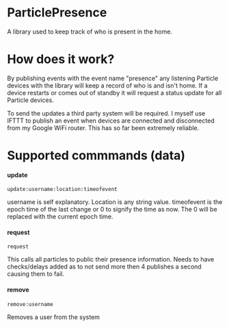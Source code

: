 # ParticlePresence

A library used to keep track of who is present in the home.

# How does it work?

By publishing events with the event name "presence" any listening Particle devices with the library will keep a record of who is and isn't home.  If a device restarts or comes out of standby it will request a status update for all Particle devices.

To send the updates a third party system will be required.  I myself use IFTTT to publish an event when devices are connected and disconnected from my Google WiFi router.  This has so far been extremely reliable.

# Supported commmands (data)

#### update

`update:username:location:timeofevent`

username is self explanatory.  Location is any string value.  timeofevent is the epoch time of the last change or 0 to signify the time as now.  The 0 will be replaced with the current epoch time.

#### request

`request`

This calls all particles to public their presence information.  Needs to have checks/delays added as to not send more then 4 publishes a second causing them to fail.

#### remove

`remove:username`

Removes a user from the system
